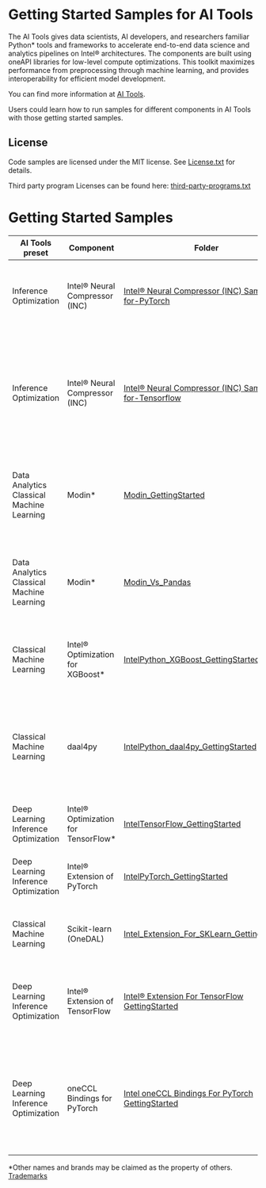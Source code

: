 # Getting Started Samples for AI Tools

The AI Tools gives data scientists, AI developers, and researchers familiar Python* tools and frameworks to accelerate end-to-end data science and analytics pipelines on Intel® architectures. The components are built using oneAPI libraries for low-level compute optimizations. This toolkit maximizes performance from preprocessing through machine learning, and provides interoperability for efficient model development.

You can find more information at [ AI Tools](https://software.intel.com/content/www/us/en/develop/tools/oneapi/ai-analytics-toolkit.html).

Users could learn how to run samples for different components in AI Tools with those getting started samples.

## License
Code samples are licensed under the MIT license. See
[License.txt](https://github.com/oneapi-src/oneAPI-samples/blob/master/License.txt) for details.

Third party program Licenses can be found here: [third-party-programs.txt](https://github.com/oneapi-src/oneAPI-samples/blob/master/third-party-programs.txt)

# Getting Started Samples

|AI Tools preset | Component      | Folder                                             | Description
|--------------------------| --------- | ------------------------------------------------ | -
|Inference Optimization| Intel® Neural Compressor (INC) | [Intel® Neural Compressor (INC) Sample-for-PyTorch](INC-Quantization-Sample-for-PyTorch)                     | Performs INT8 quantization on a Hugging Face BERT model.
|Inference Optimization| Intel® Neural Compressor (INC) | [Intel® Neural Compressor (INC) Sample-for-Tensorflow](INC-Sample-for-Tensorflow)                     | Quantizes a FP32 model into INT8 by Intel® Neural Compressor (INC) and compares the performance between FP32 and INT8.
|Data Analytics <br/> Classical Machine Learning  | Modin* | [Modin_GettingStarted](Modin_GettingStarted)                     | Run Modin*-accelerated Pandas functions and note the performance gain.
|Data Analytics <br/> Classical Machine Learning | Modin* |[Modin_Vs_Pandas](Modin_Vs_Pandas)| Compares the performance of Intel® Distribution of Modin* and the performance of Pandas.
|Classical Machine Learning| Intel® Optimization for XGBoost* | [IntelPython_XGBoost_GettingStarted](IntelPython_XGBoost_GettingStarted)                     | Set up and trains an XGBoost* model on datasets for prediction.
|Classical Machine Learning| daal4py | [IntelPython_daal4py_GettingStarted](IntelPython_daal4py_GettingStarted)                     | Batch linear regression using the Python API package daal4py from oneAPI Data Analytics Library (oneDAL).
|Deep Learning <br/> Inference Optimization| Intel® Optimization for TensorFlow* | [IntelTensorFlow_GettingStarted](IntelTensorFlow_GettingStarted)               | A simple training example for TensorFlow.
|Deep Learning <br/> Inference Optimization|Intel® Extension of PyTorch | [IntelPyTorch_GettingStarted](Intel_Extension_For_PyTorch_GettingStarted) | A simple training example for Intel® Extension of PyTorch.
|Classical Machine Learning| Scikit-learn (OneDAL) | [Intel_Extension_For_SKLearn_GettingStarted](Intel_Extension_For_SKLearn_GettingStarted) | Speed up a scikit-learn application using Intel oneDAL.
|Deep Learning <br/> Inference Optimization|Intel® Extension of TensorFlow | [Intel® Extension For TensorFlow GettingStarted](Intel_Extension_For_TensorFlow_GettingStarted)         | Guides users how to run a TensorFlow inference workload on both GPU and CPU.
|Deep Learning Inference Optimization|oneCCL Bindings for PyTorch | [Intel oneCCL Bindings For PyTorch GettingStarted](Intel_oneCCL_Bindings_For_PyTorch_GettingStarted)         | Guides users through the process of running a simple PyTorch* distributed workload on both GPU and CPU. |

*Other names and brands may be claimed as the property of others. [Trademarks](https://www.intel.com/content/www/us/en/legal/trademarks.html)
